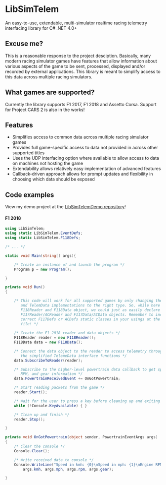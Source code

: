 # LibSimTelem
An easy-to-use, extendable, multi-simulator realtime racing telemetry interfacing library for C# .NET 4.0+

## Excuse me?
This is a reasonable response to the project desciption. Basically, many modern racing simulator games have
features that allow information about various aspects of the game to be sent, processed, displayed and/or
recorded by external applications. This library is meant to simplify access to this data across multiple
racing simulators.

## What games are supported?
Currently the library supports F1 2017, F1 2018 and Assetto Corsa. Support for Project CARS 2 is also in
the works!

## Features
* Simplifies access to common data across multiple racing simulator games
* Provides full game-specific access to data not provided in across other supported titles
* Uses the UDP interfacing option where available to allow access to data on machines not hosting the game
* Extendability allows relatively easy implementation of advanced features
* Callback-driven approach allows for prompt updates and flexibility in choosing which data should be exposed 

## Code examples
View my demo project at the [LibSimTelemDemo repository](https://github.com/btlanza/LibSimTelemDemo)!
#### F1 2018
```C#
using LibSimTelem;
using static LibSimTelem.EventDefs;
using static LibSimTelem.F118Defs;

/* ... */

static void Main(string[] args){

    /* Create an instance of and launch the program */
    Program p = new Program();

}

private void Run()
{

    /* This code will work for all supported games by only changing the TelemReader
       and TelemData implementations to the right type. So, while here we have an
       F118Reader and F118Data object, we could just as easily declare them as
       F117Reader/ACReader and F117Data/ACData objects. Remember to include the
       correct F117Defs or ACDefs static classes in your usings at the top of the
       file! */
       
    /* Create the F1 2018 reader and data objects */
    F118Reader reader = new F118Reader();
    F118Data data = new F118Data();

    /* Connect the data object to the reader to access telemetry through
       the simplified TelemeData interface functions */
    data.SubscribeToReader(reader);

    /* Subscribe to the higher-level powertrain data callback to get speed,
       RPM, and gear information */
    data.PowertrainReceivedEvent += OnGotPowertrain;

    /* Start reading packets from the game */
    reader.Start();

    /* Wait for the user to press a key before cleaning up and exiting */
    while (!Console.KeyAvailable) { }

    /* Clean up and finish */
    reader.Stop();

}

private void OnGotPowertrain(object sender, PowertrainEventArgs args)
{
    /* Clear the console */
    Console.Clear();

    /* Write received data to console */
    Console.WriteLine("Speed in kmh: {0}\nSpeed in mph: {1}\nEngine RPM: {2}\nGear: {3}",
        args.kmh, args.mph, args.rpm, args.gear);       

}
```
